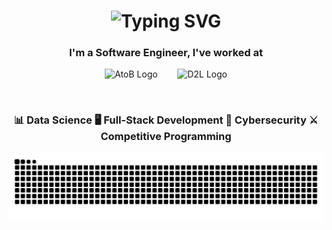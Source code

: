 <h1 align="center">
  <img src="https://readme-typing-svg.herokuapp.com/?font=Righteous&color=01c747&size=35&center=true&vCenter=true&width=500&height=70&duration=4000&lines=Hello👋+I'm+Koral!;" alt="Typing SVG" />
</h1>

<h3 align="center">
  I'm a Software Engineer, I've worked at
</h3>

<p align="center">
  <img src="https://hydrodog.com/wp-content/uploads/2024/09/atob-logo.png" alt="AtoB Logo" height="40"/>
  <span>&nbsp;&nbsp;&nbsp;&nbsp;&nbsp;&nbsp;</span>
  <img src="https://upload.wikimedia.org/wikipedia/commons/4/44/D2L_Logo.png" alt="D2L Logo" height="40"/>
</p>

&nbsp;

<h3 align="center">
📊 Data Science  
🖥️ Full-Stack Development  
🔐 Cybersecurity  
⚔️ Competitive Programming  
</h3>

<p align="center">
  <img alt="contributions" src="https://raw.githubusercontent.com/koralkulacoglu/koralkulacoglu/output/github-contribution-grid-snake-dark.svg" />
</p>
